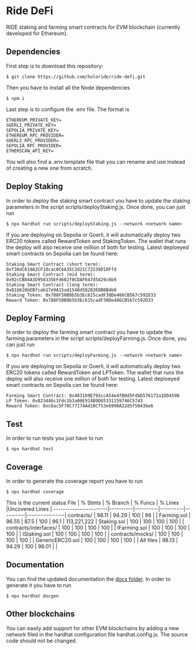 # Ride DeFi
RIDE staking and farming smart contracts for EVM blockchain (currently developed for Ethereum).

## Dependencies
First step is to download this repository:
```
$ git clone https://github.com/holoride/ride-defi.git
```
Then you have to install all the Node dependencies
```
$ npm i
```
Last step is to configure the .env file. The format is
```
ETHEREUM_PRIVATE_KEY=
GOERLI_PRIVATE_KEY=
SEPOLIA_PRIVATE_KEY=
ETHEREUM_RPC_PROVIDER=
GOERLI_RPC_PROVIDER=
SEPOLIA_RPC_PROVIDER=
ETHERSCAN_API_KEY=
```
You will also find a .env.template file that you can rename and use instead of creating a new one from scratch.

## Deploy Staking
In order to deploy the staking smart contract you have to update the staking parameters in the script scripts/deployStaking.js. 
Once done, you can just run
```
$ npx hardhat run scripts/deployStaking.js --network <network name>
```
If you are deploying on Sepolia or Goerli, it will automatically deploy two ERC20 tokens called RewardToken and StakingToken. The wallet that runs the deploy will also receive one million of both for testing.
Latest deploeyed smart contracts on Sepolia can be found here:
```
Staking Smart Contract (short term): 0xf36dC610A2CF10cac0C6A35C2d21C72539D18Ffd
Staking Smart Contract (mid term): 0x92cCB84A3D958335EFd602f0CDAF647d5429c6b9
Staking Smart Contract (long term): 0x81b628bEBfcab17e9A15ad1548d58283E8B8B4b0
Staking Token: 0x788F50B9b5b3Ec615cadF30De486CB567c592D33
Reward Token: 0x788F50B9b5b3Ec615cadF30De486CB567c592D33
```

## Deploy Farming
In order to deploy the farming smart contract you have to update the farming parameters in the script scripts/deployFarming.js. 
Once done, you can just run
```
$ npx hardhat run scripts/deployFarming.js --network <network name>
```
If you are deploying on Sepolia or Goerli, it will automatically deploy two ERC20 tokens called RewardToken and LPToken. The wallet that runs the deploy will also receive one million of both for testing.
Latest deploeyed smart contracts on Sepolia can be found here:
```
Farming Smart Contract: 0x483169E793ccA54e4fB0d5FdbD576172a1DD4598
LP Token: 0x823446c1Fdc1b3a00E914B9D65331159746C5743
Reward Token: 0xc6ac5F70C77174Ad10Cf53e6990A22d5f5043be6
```

## Test
In order to run tests you just have to run
```
$ npx hardhat test
```

## Coverage
In order to generate the coverage report you have to run
```
$ npx hardhat coverage
```

This is the current status
File                   |  % Stmts | % Branch |  % Funcs |  % Lines |Uncovered Lines |
-----------------------|----------|----------|----------|----------|----------------|
 contracts/            |    98.11 |    94.29 |      100 |       98 |                |
  Farming.sol          |    96.55 |     87.5 |      100 |     96.1 |    113,221,222 |
  Staking.sol          |      100 |      100 |      100 |      100 |                |
 contracts/interfaces/ |      100 |      100 |      100 |      100 |                |
  IFarming.sol         |      100 |      100 |      100 |      100 |                |
  IStaking.sol         |      100 |      100 |      100 |      100 |                |
 contracts/mocks/      |      100 |      100 |      100 |      100 |                |
  GenericERC20.sol     |      100 |      100 |      100 |      100 |                |
All files              |    98.13 |    94.29 |      100 |    98.01 |                |

## Documentation
You can find the updated documentation the [docs folder](./docs/). In order to generate it you have to run
```
$ npx hardhat docgen
```

## Other blockchains
You can easily add support for other EVM blockchains by adding a new network filed in the hardhat configuration file hardhat.config.js. The source code should not be changed.